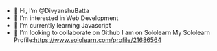 - 👋 Hi, I’m @DivyanshuBatta
- 👀 I’m interested in Web Development
- 🌱 I’m currently learning Javascript
- 💞️ I’m looking to collaborate on Github
I am on Sololearn
My Sololearn Profile:https://www.sololearn.com/profile/21686564 
<!---
DivyanshuBatta/DivyanshuBatta is a ✨ special ✨ repository because its `README.md` (this file) appears on your GitHub profile.
You can click the Preview link to take a look at your changes.
--->

